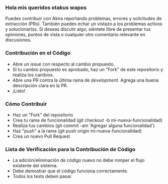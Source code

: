 ### Hola mis queridos otakus wapos
Puedes contribuir con Akira reportando problemas, errores y solicitudes de extracción (PRs). También puedes echar un vistazo a los problemas activos y solucionarlos.
Si deseas discutir algo, siéntete libre de presentar tus opiniones, puntos de vista o cualquier otro comentario relevante en discusiones.

### Contribución en el Código
- Abre un issue con respecto al cambio propuesto.
- Si tu cambio propuesto es aprobado, haz un "Fork" de este repositorio y realiza los cambios.
- Abre una PR contra la última rama de *development*. Agrega una buena descripción clara en la PR.
- ¡Listo!

### Cómo Contribuir
- Haz un "Fork" del repositorio
- Crea tu rama de funcionalidad (git checkout -b mi-nueva-funcionalidad)
- Realiza tus cambios (git commit -am 'Agregar alguna funcionalidad')
- Haz "push" a la rama (git push origin mi-nueva-funcionalidad)
- Crea un nuevo Pull Request

### Lista de Verificación para la Contribución de Código
- La adición/eliminación de código nuevo no debe romper el flujo existente del sistema.
- Debe demostrar que el código funciona correctamente.
- Todos los tests deben pasar.
